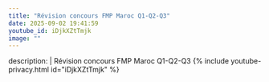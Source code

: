 ```yaml
---
title: "Révision concours FMP Maroc Q1-Q2-Q3"
date: 2025-09-02 19:41:59 
youtube_id: iDjkXZtTmjk
image: ""
---
```

description: |
  Révision concours FMP Maroc Q1-Q2-Q3
{% include youtube-privacy.html id="iDjkXZtTmjk" %}
